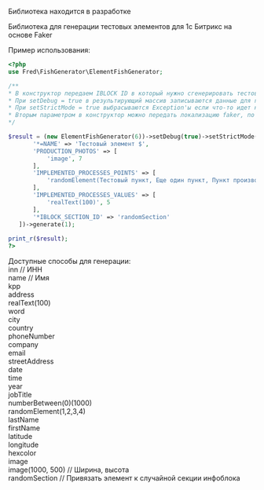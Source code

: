 Библиотека находится в разработке

Библиотека для генерации тестовых элементов для 1с Битрикс на основе Faker

Пример использования:

```php
<?php
use Fred\FishGenerator\ElementFishGenerator;

/** 
* В конструктор передаем IBLOCK ID в который нужно сгенерировать тестовый элемент
* При setDebug = true в результирующий массив записываются данные для генерации
* При setStrictMode = true выбрасываются Exception'ы если что-то идет не так
* Вторым параметром в конструктор можно передать локализацию faker, по умолчанию ru_RU
*/

$result = (new ElementFishGenerator(6))->setDebug(true)->setStrictMode(true)->setCategoryPhoto(['technics', 'business', 'city'])->setPropertyRules([
       '*=NAME' => 'Тестовый элемент $',
       'PRODUCTION_PHOTOS' => [
           'image', 7
       ],
       'IMPLEMENTED_PROCESSES_POINTS' => [
           'randomElement(Тестовый пункт, Еще один пункт, Пункт производства, Новый пункт, Пункт элемента, Тестовый процесс, Процесс производства, Новый процесс производства)', 5
       ],
       'IMPLEMENTED_PROCESSES_VALUES' => [
           'realText(100)', 5
       ],
       '*IBLOCK_SECTION_ID' => 'randomSection'
   ])->generate(1);
   
print_r($result);
?>
```

Доступные способы для генерации:  
inn // ИНН  
name // Имя  
kpp  
address  
realText(100)  
word  
city  
country  
phoneNumber  
company  
email  
streetAddress  
date  
time  
year  
jobTitle  
numberBetween(0)(1000)  
randomElement(1,2,3,4)  
lastName  
firstName  
latitude  
longitude  
hexcolor  
image  
image(1000, 500) // Ширина, высота  
randomSection // Привязать элемент к случайной секции инфоблока
